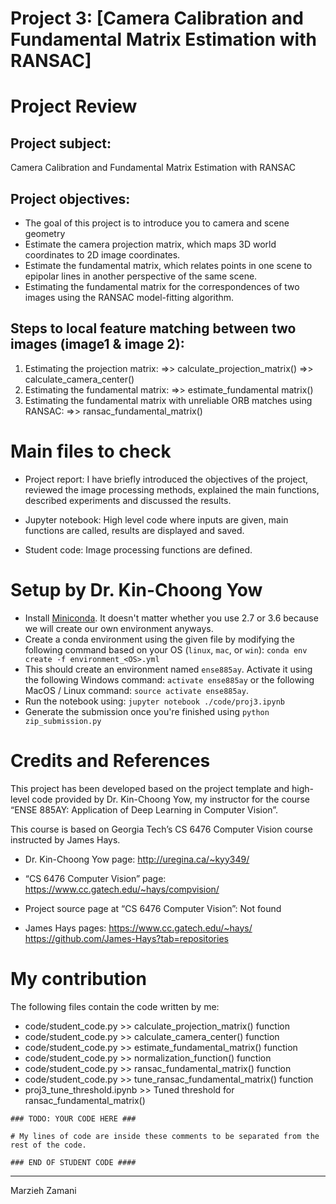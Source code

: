 # Project 3: [Camera Calibration and Fundamental Matrix Estimation with RANSAC]


# Project Review
## Project subject: 
Camera Calibration and Fundamental Matrix Estimation with RANSAC

## Project objectives:
- The goal of this project is to introduce you to camera and scene geometry
- Estimate the camera projection matrix, which maps 3D world coordinates to 2D image coordinates.
- Estimate the fundamental matrix, which relates points in one scene to epipolar lines in another perspective of the same scene. 
- Estimating the fundamental matrix for the correspondences of two images using the RANSAC model-fitting algorithm. 

## Steps to local feature matching between two images (image1 & image 2):
1. Estimating the projection matrix:
=>> calculate_projection_matrix()
=>> calculate_camera_center()
2. Estimating the fundamental matrix: 
=>> estimate_fundamental matrix()
3.	Estimating the fundamental matrix with unreliable ORB matches using RANSAC:
=>> ransac_fundamental_matrix()


# Main files to check
- Project report: I have briefly introduced the objectives of the project, reviewed the image processing methods, explained the main functions, described experiments and discussed the results.

- Jupyter notebook: High level code where inputs are given, main functions are called, results are displayed and saved.

- Student code: Image processing functions are defined.


# Setup by Dr. Kin-Choong Yow
- Install [Miniconda](https://conda.io/miniconda). It doesn't matter whether you use 2.7 or 3.6 because we will create our own environment anyways.
- Create a conda environment using the given file by modifying the following command based on your OS (`linux`, `mac`, or `win`): `conda env create -f environment_<OS>.yml`
- This should create an environment named `ense885ay`. Activate it using the following Windows command: `activate ense885ay` or the following MacOS / Linux command: `source activate ense885ay`.
- Run the notebook using: `jupyter notebook ./code/proj3.ipynb`
- Generate the submission once you're finished using `python zip_submission.py`


# Credits and References
This project has been developed based on the project template and high-level code provided by Dr. Kin-Choong Yow, my instructor for the course “ENSE 885AY: Application of Deep Learning in Computer Vision”.

This course is based on Georgia Tech’s CS 6476 Computer Vision course instructed by James Hays.

- Dr. Kin-Choong Yow page: 
http://uregina.ca/~kyy349/

- “CS 6476 Computer Vision” page:
https://www.cc.gatech.edu/~hays/compvision/

- Project source page at “CS 6476 Computer Vision”:
Not found

- James Hays pages:
https://www.cc.gatech.edu/~hays/
https://github.com/James-Hays?tab=repositories


# My contribution
The following files contain the code written by me:

- code/student_code.py >> calculate_projection_matrix() function
- code/student_code.py >> calculate_camera_center() function
- code/student_code.py >> estimate_fundamental_matrix() function
- code/student_code.py >> normalization_function() function
- code/student_code.py >> ransac_fundamental_matrix() function
- code/student_code.py >> tune_ransac_fundamental_matrix() function
- proj3_tune_threshold.ipynb >> Tuned threshold for ransac_fundamental_matrix()

`### TODO: YOUR CODE HERE ###`

`# My lines of code are inside these comments to be separated from the rest of the code.`

`### END OF STUDENT CODE ####`

______________
Marzieh Zamani